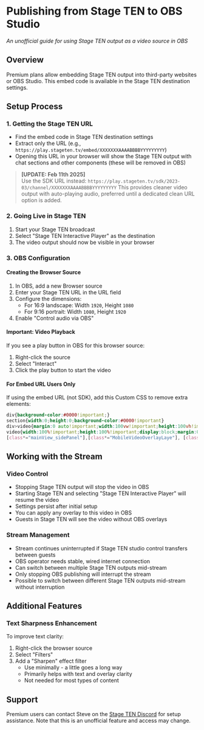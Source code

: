 # Publishing from Stage TEN to OBS Studio
*An unofficial guide for using Stage TEN output as a video source in OBS*

## Overview
Premium plans allow embedding Stage TEN output into third-party websites or OBS Studio. This embed code is available in the Stage TEN destination settings.

## Setup Process

### 1. Getting the Stage TEN URL
- Find the embed code in Stage TEN destination settings
- Extract only the URL (e.g., `https://play.stageten.tv/embed/XXXXXXXAAAABBBBYYYYYYYYY`)
- Opening this URL in your browser will show the Stage TEN output with chat sections and other components (these will be removed in OBS)

> **[UPDATE: Feb 11th 2025]**  
> Use the SDK URL instead: ```https://play.stageten.tv/sdk/2023-03/channel/XXXXXXXAAAABBBBYYYYYYYYY```
> This provides cleaner video output with auto-playing audio, preferred until a dedicated clean URL option is added.

### 2. Going Live in Stage TEN
1. Start your Stage TEN broadcast
2. Select "Stage TEN Interactive Player" as the destination
3. The video output should now be visible in your browser

### 3. OBS Configuration

#### Creating the Browser Source
1. In OBS, add a new Browser source
2. Enter your Stage TEN URL in the URL field
3. Configure the dimensions:
   - For 16:9 landscape: Width `1920`, Height `1080`
   - For 9:16 portrait: Width `1080`, Height `1920`
4. Enable "Control audio via OBS"

#### Important: Video Playback
If you see a play button in OBS for this browser source:
1. Right-click the source
2. Select "Interact"
3. Click the play button to start the video

#### For Embed URL Users Only
If using the embed URL (not SDK), add this Custom CSS to remove extra elements:

```css
div{background-color:#0000!important;}
section{width:0;height:0;background-color:#0000!important}
div>video{margin:0 auto!important;width:100vw!important;height:100vh!important;;position:fixed;top:0!important;right:0!important;display:block!important;background-color:#0000}
video{width:100%!important;height:100%!important;display:block;margin:0 auto;padding:0;background-color:#0000!important;object-fit:contain!important}
[class*="mainView_sidePanel"],[class*="MobileVideoOverlayLaye"], [class*="DesktopVideoOverlayLayer"], .animation-target, h2, [class*="UnmuteButton_unmuteButtonText"] {display:none!important;}
```

## Working with the Stream

### Video Control
- Stopping Stage TEN output will stop the video in OBS
- Starting Stage TEN and selecting "Stage TEN Interactive Player" will resume the video
- Settings persist after initial setup
- You can apply any overlay to this video in OBS
- Guests in Stage TEN will see the video without OBS overlays

### Stream Management
- Stream continues uninterrupted if Stage TEN studio control transfers between guests
- OBS operator needs stable, wired internet connection
- Can switch between multiple Stage TEN outputs mid-stream
- Only stopping OBS publishing will interrupt the stream
- Possible to switch between different Stage TEN outputs mid-stream without interruption

## Additional Features

### Text Sharpness Enhancement
To improve text clarity:
1. Right-click the browser source
2. Select "Filters"
3. Add a "Sharpen" effect filter
   - Use minimally - a little goes a long way
   - Primarily helps with text and overlay clarity
   - Not needed for most types of content

## Support
Premium users can contact Steve on the [Stage TEN Discord](https://discord.com/invite/y2yKVBm) for setup assistance. Note that this is an unofficial feature and access may change.

